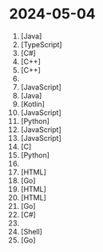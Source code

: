 # 2024-05-04

1. [](https://github.comundefined "《Hello 算法》：动画图解、一键运行的数据结构与算法教程。支持 Python, Java, C++, C, C#, JS, Go, Swift, Rust, Ruby, Kotlin, TS, Dart 代码。简体版和繁体版同步更新，English version ongoing") [Java]
2. [](https://github.comundefined "🌟 Wiki of OI / ICPC for everyone. （某大型游戏线上攻略，内含炫酷算术魔法）") [TypeScript]
3. [](https://github.comundefined "JinYongLegend-like RPG Game Framework with full Modding support and 10+ hours playable samples of game.") [C#]
4. [](https://github.comundefined "《明日方舟》小助手，全日常一键长草！| A one-click tool for the daily tasks of Arknights, supporting all clients.") [C++]
5. [](https://github.comundefined "第三方B站客户端，目前可以运行在PC全平台、PSVita、PS4 、Xbox 和 Nintendo Switch上") [C++]
6. [](https://github.comundefined "🚀 免费订阅地址，🚀 免费节点，🚀 6小时更新一次，共享节点，节点质量高可用，完全免费。免费clash订阅地址，免费翻墙、免费科学上网、免费梯子、免费ss/v2ray/trojan节点、谷歌商店、翻墙梯子。注意：目前进入官网需开启代理。") 
7. [](https://github.comundefined "OpenAI + LINE + Vercel = GPT AI Assistant") [JavaScript]
8. [](https://github.comundefined "ehviewer，用爱发电，快乐前行") [Java]
9. [](https://github.comundefined "🥥 A fork of EhViewer, feature requests are not accepted. Forked from https://gitlab.com/NekoInverter/EhViewer") [Kotlin]
10. [](https://github.comundefined "PT 助手 Plus，为 Microsoft Edge、Google Chrome、Firefox 浏览器插件（Web Extensions），主要用于辅助下载 PT 站的种子。") [JavaScript]
11. [](https://github.comundefined "Steam 挂刀行情站 —— 24小时自动更新的 BUFF & IGXE & C5 & UUYP 挂刀比例数据 | Track cheap Steam Community Market items on buff.163.com, igxe.cn, c5game.com and youpin898.com.") [Python]
12. [](https://github.comundefined "青龙面板脚本公共仓库 新群 551674817 密码888 元梦之星") [JavaScript]
13. [](https://github.comundefined "Running V2ray inside edge/serverless runtime") [JavaScript]
14. [](https://github.comundefined "A local DNS server to obtain the fastest website IP for the best Internet experience, support DoT, DoH. 一个本地DNS服务器，获取最快的网站IP，获得最佳上网体验，支持DoH，DoT。") [C]
15. [](https://github.comundefined "手写实现李航《统计学习方法》书中全部算法") [Python]
16. [](https://github.comundefined "翻墙部落-翻墙软件 翻墙工具 自由门 无界 安卓 vpn") 
17. [](https://github.comundefined "") [HTML]
18. [](https://github.comundefined "Go 每日一库") [Go]
19. [](https://github.comundefined "开拓者-正义之怒的剧情队友和动物伙伴的Build收集。虽说是收集，但是其实都是自己写的，只是有部分参考QQ群和贴吧的BD思路。") [HTML]
20. [](https://github.comundefined "正义之怒Wotr主角BD搜集") [HTML]
21. [](https://github.comundefined "基于 ZeroBot 的 OneBot 插件") [Go]
22. [](https://github.comundefined "") [C#]
23. [](https://github.comundefined "动漫磁性链接加速方案（animeTrackerList）") 
24. [](https://github.comundefined "VPS融合怪服务器测评脚本(VPS Fusion Monster Server Test Script)(尽量做最全能测试服务器的脚本)") [Shell]
25. [](https://github.comundefined "A Security Tool for Bug Bounty, Pentest and Red Teaming.") [Go]
